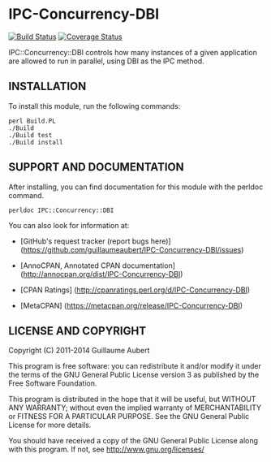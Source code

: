 IPC-Concurrency-DBI
===================

[![Build Status](https://travis-ci.org/guillaumeaubert/IPC-Concurrency-DBI.png?branch=master)](https://travis-ci.org/guillaumeaubert/IPC-Concurrency-DBI)
[![Coverage Status](https://coveralls.io/repos/guillaumeaubert/IPC-Concurrency-DBI/badge.png?branch=master)](https://coveralls.io/r/guillaumeaubert/IPC-Concurrency-DBI?branch=master)

IPC::Concurrency::DBI controls how many instances of a given application are
allowed to run in parallel, using DBI as the IPC method.


INSTALLATION
------------

To install this module, run the following commands:

	perl Build.PL
	./Build
	./Build test
	./Build install


SUPPORT AND DOCUMENTATION
-------------------------

After installing, you can find documentation for this module with the
perldoc command.

	perldoc IPC::Concurrency::DBI


You can also look for information at:

 * [GitHub's request tracker (report bugs here)]
   (https://github.com/guillaumeaubert/IPC-Concurrency-DBI/issues)

 * [AnnoCPAN, Annotated CPAN documentation]
   (http://annocpan.org/dist/IPC-Concurrency-DBI)

 * [CPAN Ratings]
   (http://cpanratings.perl.org/d/IPC-Concurrency-DBI)

 * [MetaCPAN]
   (https://metacpan.org/release/IPC-Concurrency-DBI)


LICENSE AND COPYRIGHT
---------------------

Copyright (C) 2011-2014 Guillaume Aubert

This program is free software: you can redistribute it and/or modify it under
the terms of the GNU General Public License version 3 as published by the Free
Software Foundation.

This program is distributed in the hope that it will be useful, but WITHOUT ANY
WARRANTY; without even the implied warranty of MERCHANTABILITY or FITNESS FOR A
PARTICULAR PURPOSE. See the GNU General Public License for more details.

You should have received a copy of the GNU General Public License along with
this program. If not, see http://www.gnu.org/licenses/

